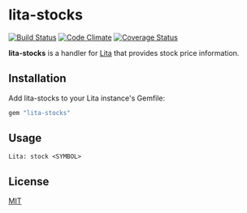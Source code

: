 # lita-stocks

[![Build Status](https://travis-ci.org/webdestroya/lita-stocks.png)](https://travis-ci.org/webdestroya/lita-stocks)
[![Code Climate](https://codeclimate.com/github/webdestroya/lita-stocks.png)](https://codeclimate.com/github/webdestroya/lita-stocks)
[![Coverage Status](https://coveralls.io/repos/webdestroya/lita-stocks/badge.png)](https://coveralls.io/r/webdestroya/lita-stocks)

**lita-stocks** is a handler for [Lita](https://github.com/jimmycuadra/lita) that provides stock price information.

## Installation

Add lita-stocks to your Lita instance's Gemfile:

``` ruby
gem "lita-stocks"
```

## Usage

    Lita: stock <SYMBOL>

## License

[MIT](http://opensource.org/licenses/MIT)

